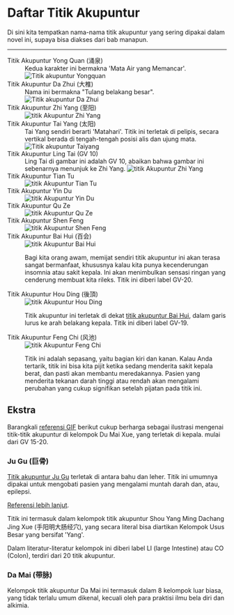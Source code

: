 # Daftar Titik Akupuntur

Di sini kita tempatkan nama-nama titik akupuntur yang sering dipakai dalam novel ini,
supaya bisa diakses dari bab manapun.

***

<dl>
    <dt id="yong-quan">Titik Akupuntur Yong Quan (涌泉)</dt>
    <dd>
        Kedua karakter ini bermakna 'Mata Air yang Memancar'.<br/>
        <img src="https://res.cloudinary.com/drzjshskk/image/upload/v1682711597/misc/yongquan_dwlwqu.png"
            alt="Titik akupuntur Yongquan"/>
    </dd>
    <dt id="da-zhui">Titik Akupuntur Da Zhui (大椎)</dt>
    <dd>
        Nama ini bermakna "Tulang belakang besar".<br/>
        <img src="https://res.cloudinary.com/drzjshskk/image/upload/v1682803449/misc/dazhui_sk0cx5.png"
            alt="Titik akupuntur Da Zhui"/>
    </dd>
    <dt id="zhi-yang">Titik Akupuntur Zhi Yang (至阳)</dt>
    <dd>
        <img src="https://res.cloudinary.com/drzjshskk/image/upload/v1683642673/misc/GV-9-Zhiyang_tdbglk.jpg"
            alt="titik Akupuntur Zhi Yang">
    </dd>
    <dt id="tai-yang">Titik Akupuntur Tai Yang (太阳)</dt>
    <dd>
        Tai Yang sendiri berarti 'Matahari'. Titik ini terletak di pelipis, secara vertikal berada di tengah-tengah
        posisi alis dan ujung mata.<br/>
        <img src="https://res.cloudinary.com/drzjshskk/image/upload/v1683703380/misc/images_vicdtn.jpg"
            alt="Titik akupuntur Taiyang">
    </dd>
    <dt id="ling-tai">Titik Akupuntur Ling Tai (GV 10)</dt>
    <dd>
        Ling Tai di gambar ini adalah GV 10, abaikan bahwa gambar ini sebenarnya menunjuk ke Zhi Yang.
        <img src="https://res.cloudinary.com/drzjshskk/image/upload/v1683642673/misc/GV-9-Zhiyang_tdbglk.jpg"
            alt="titik Akupuntur Zhi Yang">
    </dd>
    <dt id="tian-tu">Titik Akupuntur Tian Tu</dt>
    <dd>
        <img src="https://res.cloudinary.com/drzjshskk/image/upload/v1685475216/misc/CV22-300x288_fkkrdo.jpg"
            alt="titik Akupuntur Tian Tu">
    </dd>
    <dt id="yin-du">Titik Akupuntur Yin Du</dt>
    <dd>
        <img src="https://res.cloudinary.com/drzjshskk/image/upload/v1685477335/misc/yindu-kid-19-2_phitoh.webp"
            alt="titik Akupuntur Yin Du">
    </dd>
    <dt id="qu-ze">Titik Akupuntur Qu Ze</dt>
    <dd>
        <img src="https://res.cloudinary.com/drzjshskk/image/upload/v1685626173/misc/PC3_p7xnak.jpg"
            alt="titik Akupuntur Qu Ze">
    </dd>
    <dt id="qu-ze">Titik Akupuntur Shen Feng</dt>
    <dd>
        <img src="https://res.cloudinary.com/drzjshskk/image/upload/v1685629103/misc/zuj8hu4h0jljnhql9d01.jpg"
            alt="titik Akupuntur Shen Feng">
    </dd>
    <dt id="bai-hui">Titik Akupuntur Bai Hui (百会)</dt>
    <dd>
        <img src="https://www.selbyacupuncture.com/wp-content/uploads/2013/09/baihui.jpg"
            alt="titik Akupuntur Bai Hui">
        <br/>
        <p>
            Bagi kita orang awam, memijat sendiri titik akupuntur ini akan terasa sangat bermanfaat, khususnya kalau
            kita punya kecenderungan insomnia atau sakit kepala. Ini akan menimbulkan sensasi ringan yang cenderung membuat kita 
            rileks. Titik ini diberi label GV-20.
        </p>
    </dd>
    <dt id="hou-ding">Titik Akupuntur Hou Ding (後頂)</dt>
    <dd>
        <img src="https://thumbs.dreamstime.com/b/acupuncture-point-gv-houding-d-illustration-points-meridians-80282750.jpg"
            alt="titik Akupuntur Hou Ding">
        <br/>
        <p>
            Titik akupuntur ini terletak di dekat <a href="#bai-hui" title="Bai Hui">titik akupuntur Bai Hui</a>, dalam garis 
            lurus ke arah belakang kepala. Titik ini diberi label GV-19. 
        </p>
    </dd>
    <dt id="feng-chi">Titik Akupuntur Feng Chi (风池)</dt>
    <dd>
        <img src="https://balancedenergywellness.com/wp-content/uploads/2020/03/GB20.png"
            alt="titik Akupuntur Feng Chi">
        <br/>
        <p>
            Titik ini adalah sepasang, yaitu bagian kiri dan kanan. Kalau Anda tertarik, titik ini bisa kita pijit ketika
            sedang menderita sakit kepala berat, dan pasti akan membantu meredakannya. Pasien yang menderita tekanan darah tinggi atau rendah akan mengalami perubahan yang cukup signifikan setelah pijatan pada titik ini.
        </p>
    </dd>
</dl>

## Ekstra

Barangkali [referensi GIF](https://yinyanghouse.com/yyhmedia/yyh/img/acupoints/gv_meridian_15-20.gif) berikut cukup berharga
sebagai ilustrasi mengenai titik-titik akupuntur di kelompok Du Mai Xue, yang terletak di kepala. mulai dari GV 15-20.


### <a name="ju-gu" id="ju-gu">Ju Gu (巨骨)</a>

[Titik akupuntur Ju Gu](https://www.meandqi.com/media/ho0izfz0/jugu-li-16-2.jpg?mode=crop&anchor=center&height=600&format=webp&quality=80) terletak di antara bahu dan leher. Titik ini umumnya dipakai untuk mengobati pasien yang mengalami muntah darah
dan, atau, epilepsi.

[Referensi lebih lanjut](https://www.peakmassager.com/li-16-acupuncture-point/).

Titik ini termasuk dalam kelompok titik akupuntur Shou Yang Ming Dachang Jing Xue (手阳明大肠经穴), yang secara literal bisa
diartikan Kelompok Usus Besar yang bersifat 'Yang'.

Dalam literatur-literatur kelompok ini diberi label LI (large Intestine) atau CO (Colon), terdiri dari 20 titik akupuntur.


### <a name="da-mai" id="da-mai">Da Mai (带脉)</a>

Kelompok titik akupuntur Da Mai ini termasuk dalam 8 kelompok luar biasa, yang tidak terlalu umum dikenal, kecuali oleh
para praktisi ilmu bela diri dan alkimia.




